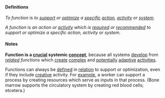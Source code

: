 #### Definitions

*To function* is *to [support](https://github.com/gcassel/Modular-Organization-Terminology/blob/master/terms/support.md) or [optimize](https://github.com/gcassel/Modular-Organization-Terminology/blob/master/terms/optimize.md) a [specific](https://github.com/gcassel/Modular-Organization-Terminology/blob/master/terms/specific.md) [action](https://github.com/gcassel/Modular-Organization-Terminology/blob/master/terms/act.md), [activity](https://github.com/gcassel/Modular-Organizing-Terminology/blob/master/terms/activity.md) or [system](https://github.com/gcassel/Modular-Organization-Terminology/blob/master/terms/system.md)*. 

*A function* is *an action or [activity](https://github.com/gcassel/Modular-Organization-Terminology/blob/master/terms/activity.md) which is [required](https://github.com/gcassel/Modular-Organization-Terminology/blob/master/terms/require.md) or [recommended](https://github.com/gcassel/Modular-Organization-Terminology/blob/master/terms/recommend.md)* to *support or optimize a specific action, activity or system*.

#### Notes 

**Function is a [crucial](https://github.com/gcassel/Modular-Organization-Terminology/blob/master/terms/crucial.md) systemic [concept](https://github.com/gcassel/Modular-Organization-Terminology/blob/master/terms/concept.md)**, because all systems [develop](https://github.com/gcassel/Modular-Organization-Terminology/blob/master/terms/develop.md) from *[related](https://github.com/gcassel/Modular-Organization-Terminology/blob/master/terms/relate.md) functions* which [create](https://github.com/gcassel/Modular-Organization-Terminology/blob/master/terms/create.md) [complex](https://github.com/gcassel/Modular-Organization-Terminology/blob/master/terms/complex.md) and [potentially](https://github.com/gcassel/Modular-Organization-Terminology/blob/master/terms/potential.md) [adaptive](https://github.com/gcassel/Modular-Organization-Terminology/blob/master/terms/adapt.md) [activities](https://github.com/gcassel/Modular-Organization-Terminology/blob/master/terms/activity.md).

Functions can always be [defined](https://github.com/gcassel/Modular-Organization-Terminology/blob/master/terms/define.md) in [relation](https://github.com/gcassel/Modular-Organization-Terminology/blob/master/terms/relate.md) to support or optimization, even if they include [creative](https://github.com/gcassel/Modular-Organization-Terminology/blob/master/terms/create.md) activity.  For [example](https://github.com/gcassel/Modular-Organization-Terminology/blob/master/terms/example.md), a worker can support a process by creating resources which serve as inputs in that process. (Bone marrow supports the circulatory system by creating red blood cells; etcetera.) 
